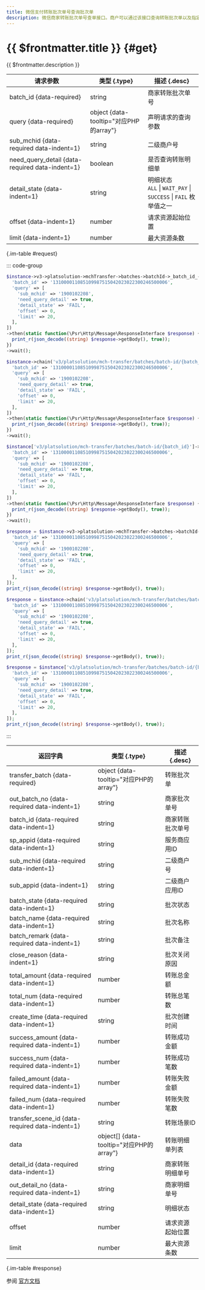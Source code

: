 ```yaml
---
title: 微信支付转账批次单号查询批次单
description: 微信商家转账批次单号查单接口。商户可以通过该接口查询转账批次单以及指定状态的转账明细单。返回消息中包含微信批次单号、批次状态、批次类型、转账总金额、转账总笔数、成功金额、失败金额等信息。
---
```


# {{ $frontmatter.title }} {#get}

{{ $frontmatter.description }}

| 请求参数 | 类型 {.type} | 描述 {.desc}
| --- | --- | ---
| batch_id {data-required} | string | 商家转账批次单号
| query {data-required} | object {data-tooltip="对应PHP的array"} | 声明请求的查询参数
| sub_mchid {data-required data-indent=1} | string | 二级商户号
| need_query_detail {data-required data-indent=1} | boolean | 是否查询转账明细单
| detail_state {data-indent=1} | string | 明细状态<br/>`ALL` \| `WAIT_PAY` \| `SUCCESS` \| `FAIL` 枚举值之一
| offset {data-indent=1} | number | 请求资源起始位置
| limit {data-indent=1} | number | 最大资源条数

{.im-table #request}

::: code-group

```php [异步纯链式]
$instance->v3->platsolution->mchTransfer->batches->batchId->_batch_id_->getAsync([
  'batch_id' => '131000011085109987515042023022300246500006',
  'query' => [
    'sub_mchid' => '1900102208',
    'need_query_detail' => true,
    'detail_state' => 'FAIL',
    'offset' => 0,
    'limit' => 20,
  ],
])
->then(static function(\Psr\Http\Message\ResponseInterface $response) {
  print_r(json_decode((string) $response->getBody(), true));
})
->wait();
```

```php [异步声明式]
$instance->chain('v3/platsolution/mch-transfer/batches/batch-id/{batch_id}')->getAsync([
  'batch_id' => '131000011085109987515042023022300246500006',
  'query' => [
    'sub_mchid' => '1900102208',
    'need_query_detail' => true,
    'detail_state' => 'FAIL',
    'offset' => 0,
    'limit' => 20,
  ],
])
->then(static function(\Psr\Http\Message\ResponseInterface $response) {
  print_r(json_decode((string) $response->getBody(), true));
})
->wait();
```

```php [异步属性式]
$instance['v3/platsolution/mch-transfer/batches/batch-id/{batch_id}']->getAsync([
  'batch_id' => '131000011085109987515042023022300246500006',
  'query' => [
    'sub_mchid' => '1900102208',
    'need_query_detail' => true,
    'detail_state' => 'FAIL',
    'offset' => 0,
    'limit' => 20,
  ],
])
->then(static function(\Psr\Http\Message\ResponseInterface $response) {
  print_r(json_decode((string) $response->getBody(), true));
})
->wait();
```

```php [同步纯链式]
$response = $instance->v3->platsolution->mchTransfer->batches->batchId->_batch_id_->get([
  'batch_id' => '131000011085109987515042023022300246500006',
  'query' => [
    'sub_mchid' => '1900102208',
    'need_query_detail' => true,
    'detail_state' => 'FAIL',
    'offset' => 0,
    'limit' => 20,
  ],
]);
print_r(json_decode((string) $response->getBody(), true));
```

```php [同步声明式]
$response = $instance->chain('v3/platsolution/mch-transfer/batches/batch-id/{batch_id}')->get([
  'batch_id' => '131000011085109987515042023022300246500006',
  'query' => [
    'sub_mchid' => '1900102208',
    'need_query_detail' => true,
    'detail_state' => 'FAIL',
    'offset' => 0,
    'limit' => 20,
  ],
]);
print_r(json_decode((string) $response->getBody(), true));
```

```php [同步属性式]
$response = $instance['v3/platsolution/mch-transfer/batches/batch-id/{batch_id}']->get([
  'batch_id' => '131000011085109987515042023022300246500006',
  'query' => [
    'sub_mchid' => '1900102208',
    'need_query_detail' => true,
    'detail_state' => 'FAIL',
    'offset' => 0,
    'limit' => 20,
  ],
]);
print_r(json_decode((string) $response->getBody(), true));
```

:::

| 返回字典 | 类型 {.type} | 描述 {.desc}
| --- | --- | ---
| transfer_batch {data-required}| object {data-tooltip="对应PHP的array"} | 转账批次单
| out_batch_no {data-required data-indent=1} | string | 商家批次单号
| batch_id {data-required data-indent=1} | string | 商家转账批次单号
| sp_appid {data-required data-indent=1} | string | 服务商应用ID
| sub_mchid {data-required data-indent=1} | string | 二级商户号
| sub_appid {data-indent=1} | string | 二级商户应用ID
| batch_state {data-required data-indent=1} | string | 批次状态
| batch_name {data-required data-indent=1} | string | 批次名称
| batch_remark {data-required data-indent=1} | string | 批次备注
| close_reason {data-indent=1} | string | 批次关闭原因
| total_amount {data-required data-indent=1} | number | 转账总金额
| total_num {data-required data-indent=1} | number | 转账总笔数
| create_time {data-required data-indent=1} | string | 批次创建时间
| success_amount {data-required data-indent=1} | number | 转账成功金额
| success_num {data-required data-indent=1} | number | 转账成功笔数
| failed_amount {data-required data-indent=1} | number | 转账失败金额
| failed_num {data-required data-indent=1} | number | 转账失败笔数
| transfer_scene_id {data-required data-indent=1} | string | 转账场景ID
| data | object[] {data-tooltip="对应PHP的array"} | 转账明细单列表
| detail_id {data-required data-indent=1} | string | 商家转账明细单号
| out_detail_no {data-required data-indent=1} | string | 商家明细单号
| detail_state {data-required data-indent=1} | string | 明细状态
| offset | number | 请求资源起始位置
| limit | number | 最大资源条数

{.im-table #response}

参阅 [官方文档](https://pay.weixin.qq.com/docs/partner/apis/platsolution-mch-transfer/transfer-batch/transfer-batch-get-by-id.html)

